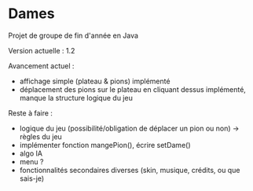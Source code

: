 # Dames
Projet de groupe de fin d'année en Java

Version actuelle : 1.2

Avancement actuel :
  - affichage simple (plateau & pions) implémenté
  - déplacement des pions sur le plateau en cliquant dessus implémenté, manque la structure logique du jeu

Reste à faire :
  - logique du jeu (possibilité/obligation de déplacer un pion ou non) -> règles du jeu
  - implémenter fonction mangePion(), écrire setDame()
  - algo IA
  - menu ?
  - fonctionnalités secondaires diverses (skin, musique, crédits, ou que sais-je)
